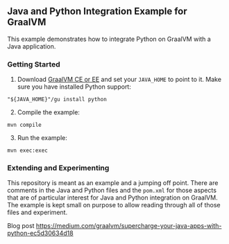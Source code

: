 ## Java and Python Integration Example for GraalVM

This example demonstrates how to integrate Python on GraalVM with a Java application.

### Getting Started

1. Download [GraalVM CE or EE](https://www.graalvm.org/downloads/) and set your `JAVA_HOME` to point to it. Make sure you have installed Python support:
```
"${JAVA_HOME}"/gu install python
```

2. Compile the example:
```
mvn compile
```

3. Run the example:
```
mvn exec:exec
```

### Extending and Experimenting

This repository is meant as an example and a jumping off point. There are
comments in the Java and Python files and the `pom.xml` for those aspects that
are of particular interest for Java and Python integration on GraalVM. The
example is kept small on purpose to allow reading through all of those files and
experiment.

Blog post <https://medium.com/graalvm/supercharge-your-java-apps-with-python-ec5d30634d18>
